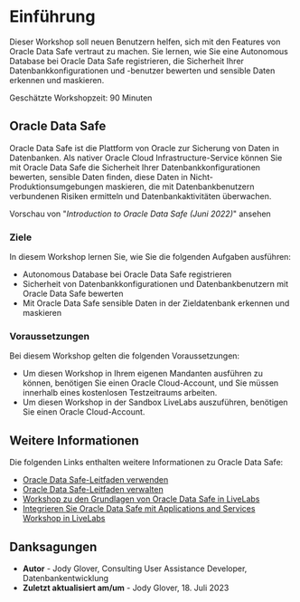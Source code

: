 # Einführung

Dieser Workshop soll neuen Benutzern helfen, sich mit den Features von Oracle Data Safe vertraut zu machen. Sie lernen, wie Sie eine Autonomous Database bei Oracle Data Safe registrieren, die Sicherheit Ihrer Datenbankkonfigurationen und -benutzer bewerten und sensible Daten erkennen und maskieren.

Geschätzte Workshopzeit: 90 Minuten

## Oracle Data Safe

Oracle Data Safe ist die Plattform von Oracle zur Sicherung von Daten in Datenbanken. Als nativer Oracle Cloud Infrastructure-Service können Sie mit Oracle Data Safe die Sicherheit Ihrer Datenbankkonfigurationen bewerten, sensible Daten finden, diese Daten in Nicht-Produktionsumgebungen maskieren, die mit Datenbankbenutzern verbundenen Risiken ermitteln und Datenbankaktivitäten überwachen.

Vorschau von "_Introduction to Oracle Data Safe (Juni 2022)_" ansehen[](youtube:UUc26bpdFnc)

### Ziele

In diesem Workshop lernen Sie, wie Sie die folgenden Aufgaben ausführen:

*   Autonomous Database bei Oracle Data Safe registrieren
*   Sicherheit von Datenbankkonfigurationen und Datenbankbenutzern mit Oracle Data Safe bewerten
*   Mit Oracle Data Safe sensible Daten in der Zieldatenbank erkennen und maskieren

### Voraussetzungen

Bei diesem Workshop gelten die folgenden Voraussetzungen:

*   Um diesen Workshop in Ihrem eigenen Mandanten ausführen zu können, benötigen Sie einen Oracle Cloud-Account, und Sie müssen innerhalb eines kostenlosen Testzeitraums arbeiten.
*   Um diesen Workshop in der Sandbox LiveLabs auszuführen, benötigen Sie einen Oracle Cloud-Account.

## Weitere Informationen

Die folgenden Links enthalten weitere Informationen zu Oracle Data Safe:

*   [Oracle Data Safe-Leitfaden verwenden](https://docs.oracle.com/en/cloud/paas/data-safe/udscs/index.html)
*   [Oracle Data Safe-Leitfaden verwalten](https://docs.oracle.com/en/cloud/paas/data-safe/admds/index.html)
*   [Workshop zu den Grundlagen von Oracle Data Safe in LiveLabs](https://apexapps.oracle.com/pls/apex/dbpm/r/livelabs/view-workshop?wid=598)
*   [Integrieren Sie Oracle Data Safe mit Applications and Services Workshop in LiveLabs](https://apexapps.oracle.com/pls/apex/dbpm/r/livelabs/view-workshop?wid=3596)

## Danksagungen

*   **Autor** - Jody Glover, Consulting User Assistance Developer, Datenbankentwicklung
*   **Zuletzt aktualisiert am/um** - Jody Glover, 18. Juli 2023